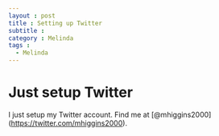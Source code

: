 ```yaml
---
layout : post
title : Setting up Twitter
subtitle :  
category : Melinda
tags :
  - Melinda
---
```


# Just setup Twitter

I just setup my Twitter account. Find me at [@mhiggins2000] (https://twitter.com/mhiggins2000).
